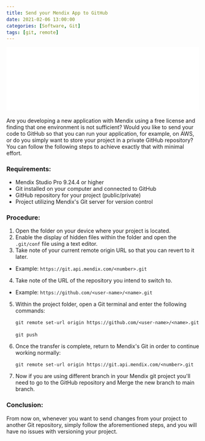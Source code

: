 ```yaml
---
title: Send your Mendix App to GitHub
date: 2021-02-06 13:00:00
categories: [Software, Git]
tags: [git, remote]
---
```

<script defer data-domain="senad-d.github.io" src="https://plus.seki.ink/js/script.js"></script>
![](https://github.com/senad-d/senad-d.github.io/blob/main/_media/images/git-banner.png?raw=true)

Are you developing a new application with Mendix using a free license and finding that one environment is not sufficient? Would you like to send your code to GitHub so that you can run your application, for example, on AWS, or do you simply want to store your project in a private GitHub repository? You can follow the following steps to achieve exactly that with minimal effort.

### Requirements:

-   Mendix Studio Pro 9.24.4 or higher
-   Git installed on your computer and connected to GitHub
-   GitHub repository for your project (public/private)
-   Project utilizing Mendix's Git server for version control

### Procedure:

1.  Open the folder on your device where your project is located.
2.  Enable the display of hidden files within the folder and open the `.git/conf` file using a text editor.
3.  Take note of your current remote origin URL so that you can revert to it later. 
- Example: `https://git.api.mendix.com/<number>.git`
4.  Take note of the URL of the repository you intend to switch to. 
- Example: `https://github.com/<user-name>/<name>.git`
5.  Within the project folder, open a Git terminal and enter the following commands:
    
    ```shell
    git remote set-url origin https://github.com/<user-name>/<name>.git
    
    git push
    ```
    
6.  Once the transfer is complete, return to Mendix's Git in order to continue working normally:
    
    ```shell
    git remote set-url origin https://git.api.mendix.com/<number>.git
    ```

6.  Now if you are using different branch in your Mendix git project you'll need to go to the GitHub repository and Merge the new branch to main branch.

### Conclusion: 

From now on, whenever you want to send changes from your project to another Git repository, simply follow the aforementioned steps, and you will have no issues with versioning your project.